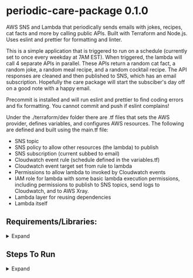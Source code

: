 # periodic-care-package 0.1.0

AWS SNS and Lambda that periodically sends emails with jokes, recipes, cat facts and more by calling public APIs. Built with Terraform and Node.js. Uses eslint and prettier for formatting and linter.

This is a simple application that is triggered to run on a schedule (currently set to once every weekday at 7AM EST). When triggered, the lambda will call 4 separate APIs in parallel. These APIs return a random cat fact, a random joke, a random meal recipe, and a random cocktail recipe. The API responses are cleaned and then published to SNS, which has an email subscription. Hopefully the care package will start the subsciber's day off on a good note with a happy email.  

Precommit is installed and will run eslint and prettier to find coding errors and fix formatting. You cannot commit and push if eslint complains!

Under the ./terraform/dev folder there are .tf files that sets the AWS provider, defines variables, and configures AWS resources. The following are defined and built using the main.tf file:

- SNS topic
- SNS policy to allow other resources (the lambda) to publish
- SNS subscription (current subbed to email)
- Cloudwatch event rule (schedule defined in the variables.tf)
- Cloudwatch event target set from rule to lambda
- Permissions to allow lambda to invoked by Cloudwatch events
- IAM role for lambda with some basic lambda execution permissions, including permissions to publish to SNS topics, send logs to Cloudwatch, and to AWS Xray.
- Lambda layer for reusing dependencies
- Lambda itself 

## Requirements/Libraries:
<details><summary>Expand</summary>

- Node.js 14.x
- AWS CLI installed and AWS account configured to user with permissions to create and destroy resources.
- Terraform

</details>


## Steps To Run
<details><summary>Expand</summary>
<p>

To begin deploying to AWS, you MUST run the package-layer.ps1/sh script file first. This is because of how AWS expects layer files to be uploaded (must be a zip with nodejs/node_modules/...). Running either of the script files does the same, and that is to create a temporary folder named dist/nodejs and install all the dependencies in there before packaging it into periodic-care-package-layer.zip acceptable by AWS. Temporary folder is deleted afterwards. 

Once the periodic-care-package-layer.zip is created, go into ./terraform/dev and run 

```
terraform validate
terraform plan
terraform apply
```

This triggers Terraform to build and deploy your resources. Note that periodic-care-package.zip is built from the Terraform file and packages the project. No need to change it. Change the frequency of the emails by changing the cron expression in variables.tf. Change recipients by changing endpoints aws_sns_topic_subscription.periodic_care_package_subscriptions-dev in main.tf 

</details>
